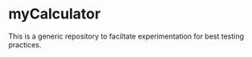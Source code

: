 # myCalculator

This is a generic repository to faciltate experimentation for best testing practices.